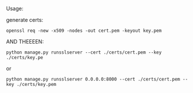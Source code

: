 Usage:


generate certs:
```
openssl req -new -x509 -nodes -out cert.pem -keyout key.pem
```

AND THEEEEN:

```
python manage.py runsslserver --cert ./certs/cert.pem --key ./certs/key.pe
```

or

```
python manage.py runsslserver 0.0.0.0:8000 --cert ./certs/cert.pem --key ./certs/key.pem
```